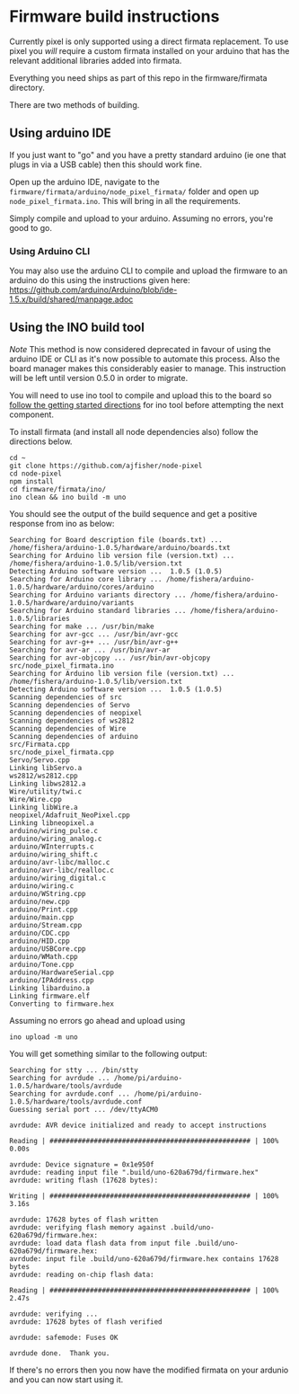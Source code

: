 # Firmware build instructions

Currently pixel is only supported using a direct firmata replacement. To 
use pixel you _will_ require a custom firmata installed on your arduino that has
the relevant additional libraries added into firmata.

Everything you need ships as part of this repo in the firmware/firmata directory. 

There are two methods of building.

## Using arduino IDE

If you just want to "go" and you have a pretty standard arduino (ie one that
plugs in via a USB cable) then this should work fine.

Open up the arduino IDE, navigate to the `firmware/firmata/arduino/node_pixel_firmata/`
folder and open up `node_pixel_firmata.ino`. This will bring in all the requirements.

Simply compile and upload to your arduino. Assuming no errors, you're good to go.

### Using Arduino CLI

You may also use the arduino CLI to compile and upload the firmware to an arduino
do this using the instructions given here: https://github.com/arduino/Arduino/blob/ide-1.5.x/build/shared/manpage.adoc


## Using the INO build tool

_Note_ This method is now considered deprecated in favour of using the arduino
IDE or CLI as it's now possible to automate this process. Also the board manager
makes this considerably easier to manage. This instruction will be left until
version 0.5.0 in order to migrate.

You will need to use ino tool to compile and upload this to the board so 
[follow the getting started directions](http://inotool.org/#installation) for
ino tool before attempting the next component.

To install firmata (and install all node dependencies also) follow the directions below.

```
cd ~
git clone https://github.com/ajfisher/node-pixel
cd node-pixel
npm install
cd firmware/firmata/ino/
ino clean && ino build -m uno
```

You should see the output of the build sequence and get a positive response from ino 
as below:

```
Searching for Board description file (boards.txt) ... /home/fishera/arduino-1.0.5/hardware/arduino/boards.txt
Searching for Arduino lib version file (version.txt) ... /home/fishera/arduino-1.0.5/lib/version.txt
Detecting Arduino software version ...  1.0.5 (1.0.5)
Searching for Arduino core library ... /home/fishera/arduino-1.0.5/hardware/arduino/cores/arduino
Searching for Arduino variants directory ... /home/fishera/arduino-1.0.5/hardware/arduino/variants
Searching for Arduino standard libraries ... /home/fishera/arduino-1.0.5/libraries
Searching for make ... /usr/bin/make
Searching for avr-gcc ... /usr/bin/avr-gcc
Searching for avr-g++ ... /usr/bin/avr-g++
Searching for avr-ar ... /usr/bin/avr-ar
Searching for avr-objcopy ... /usr/bin/avr-objcopy
src/node_pixel_firmata.ino
Searching for Arduino lib version file (version.txt) ... /home/fishera/arduino-1.0.5/lib/version.txt
Detecting Arduino software version ...  1.0.5 (1.0.5)
Scanning dependencies of src
Scanning dependencies of Servo
Scanning dependencies of neopixel
Scanning dependencies of ws2812
Scanning dependencies of Wire
Scanning dependencies of arduino
src/Firmata.cpp
src/node_pixel_firmata.cpp
Servo/Servo.cpp
Linking libServo.a
ws2812/ws2812.cpp
Linking libws2812.a
Wire/utility/twi.c
Wire/Wire.cpp
Linking libWire.a
neopixel/Adafruit_NeoPixel.cpp
Linking libneopixel.a
arduino/wiring_pulse.c
arduino/wiring_analog.c
arduino/WInterrupts.c
arduino/wiring_shift.c
arduino/avr-libc/malloc.c
arduino/avr-libc/realloc.c
arduino/wiring_digital.c
arduino/wiring.c
arduino/WString.cpp
arduino/new.cpp
arduino/Print.cpp
arduino/main.cpp
arduino/Stream.cpp
arduino/CDC.cpp
arduino/HID.cpp
arduino/USBCore.cpp
arduino/WMath.cpp
arduino/Tone.cpp
arduino/HardwareSerial.cpp
arduino/IPAddress.cpp
Linking libarduino.a
Linking firmware.elf
Converting to firmware.hex
```

Assuming no errors go ahead and upload using

    ino upload -m uno

You will get something similar to the following output:

```
Searching for stty ... /bin/stty
Searching for avrdude ... /home/pi/arduino-1.0.5/hardware/tools/avrdude
Searching for avrdude.conf ... /home/pi/arduino-1.0.5/hardware/tools/avrdude.conf
Guessing serial port ... /dev/ttyACM0

avrdude: AVR device initialized and ready to accept instructions

Reading | ################################################## | 100% 0.00s

avrdude: Device signature = 0x1e950f
avrdude: reading input file ".build/uno-620a679d/firmware.hex"
avrdude: writing flash (17628 bytes):

Writing | ################################################## | 100% 3.16s

avrdude: 17628 bytes of flash written
avrdude: verifying flash memory against .build/uno-620a679d/firmware.hex:
avrdude: load data flash data from input file .build/uno-620a679d/firmware.hex:
avrdude: input file .build/uno-620a679d/firmware.hex contains 17628 bytes
avrdude: reading on-chip flash data:

Reading | ################################################## | 100% 2.47s

avrdude: verifying ...
avrdude: 17628 bytes of flash verified

avrdude: safemode: Fuses OK

avrdude done.  Thank you.
```

If there's no errors then you now have the modified firmata on your ardunio and
you can now start using it.

